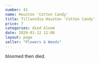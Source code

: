 ```yaml
---
number: 41
name: Houston 'Cotton Candy'
title: Tillansdia Houston 'Cotton Candy'
price: 7
categories: died bloom
date: 2020-01-12 12:00
layout: page
seller: "Flowers & Weeds"
---
```

bloomed then died.
